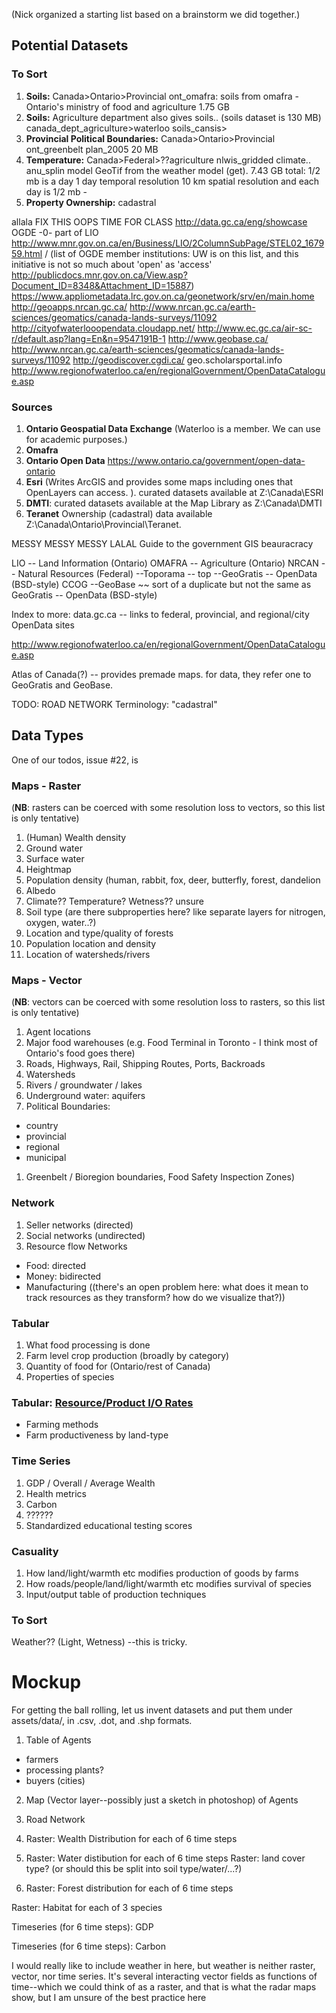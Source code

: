 (Nick organized a starting list based on a brainstorm we did together.)

## Potential Datasets

### To Sort

1. **Soils:** Canada>Ontario>Provincial ont_omafra: soils from omafra - Ontario's ministry of food and agriculture 1.75 GB
1. **Soils:** Agriculture department also gives soils.. (soils dataset is 130 MB) 
canada_dept_agriculture>waterloo soils_cansis>
1. **Provincial Political Boundaries:** Canada>Ontario>Provincial ont_greenbelt plan_2005 20 MB
1. **Temperature:** Canada>Federal>??agriculture nlwis_gridded climate.. anu_splin model GeoTif from the weather model (get). 7.43 GB total: 1/2 mb is a day 1 day temporal resolution 10 km spatial resolution and each day is 1/2 mb - 
1. **Property Ownership:** cadastral

allala FIX THIS OOPS TIME FOR CLASS 
http://data.gc.ca/eng/showcase
OGDE -0- part of LIO
  http://www.mnr.gov.on.ca/en/Business/LIO/2ColumnSubPage/STEL02_167959.html / (list of OGDE member institutions: UW is on this list, and this initiative is not so much about 'open' as 'access' http://publicdocs.mnr.gov.on.ca/View.asp?Document_ID=8348&Attachment_ID=15887) 
  https://www.appliometadata.lrc.gov.on.ca/geonetwork/srv/en/main.home
http://geoapps.nrcan.gc.ca/
http://www.nrcan.gc.ca/earth-sciences/geomatics/canada-lands-surveys/11092
http://cityofwaterlooopendata.cloudapp.net/
http://www.ec.gc.ca/air-sc-r/default.asp?lang=En&n=9547191B-1
http://www.geobase.ca/
http://www.nrcan.gc.ca/earth-sciences/geomatics/canada-lands-surveys/11092
http://geodiscover.cgdi.ca/
geo.scholarsportal.info
http://www.regionofwaterloo.ca/en/regionalGovernment/OpenDataCatalogue.asp


### Sources
1. **Ontario Geospatial Data Exchange** (Waterloo is a member. We can use for academic purposes.)
1. **Omafra**
1. **Ontario Open Data** https://www.ontario.ca/government/open-data-ontario
1. **Esri** (Writes ArcGIS and provides some maps including ones that OpenLayers can access. ). curated datasets available at Z:\Canada\ESRI 
1. **DMTI**: curated datasets available at the Map Library as Z:\Canada\DMTI
1. **Teranet** Ownership (cadastral) data available Z:\Canada\Ontario\Provincial\Teranet.

MESSY MESSY MESSY LALAL
Guide to the government GIS beauracracy

LIO    -- Land Information (Ontario)
OMAFRA -- Agriculture (Ontario)
NRCAN  -- Natural Resources (Federal)
 --Toporama  -- top
 --GeoGratis -- OpenData (BSD-style)
CCOG
 --GeoBase ~~ sort of a duplicate but not the same as GeoGratis -- OpenData (BSD-style)

Index to more:
 data.gc.ca -- links to federal, provincial, and regional/city OpenData sites

http://www.regionofwaterloo.ca/en/regionalGovernment/OpenDataCatalogue.asp

Atlas of Canada(?)
 -- provides premade maps. for data, they refer one to GeoGratis and GeoBase.


TODO: ROAD NETWORK
Terminology: "cadastral"

## Data Types

One of our todos, issue #22, is 

### Maps - Raster
(**NB**: rasters can be coerced with some resolution loss to vectors, so this list is only tentative)

1. (Human) Wealth density
1. Ground water
1. Surface water
1. Heightmap
1. Population density (human, rabbit, fox, deer, butterfly, forest, dandelion
1. Albedo
1. Climate?? Temperature? Wetness?? unsure
1. Soil type (are there subproperties here? like separate layers for nitrogen, oxygen, water..?)
1. Location and type/quality of forests
1. Population location and density
1. Location of watersheds/rivers

  
### Maps - Vector
(**NB**: vectors can be coerced with some resolution loss to rasters, so this list is only tentative)

1. Agent locations
1. Major food warehouses (e.g. Food Terminal in Toronto - I think most of Ontario's food goes there)
1. Roads, Highways, Rail, Shipping Routes, Ports, Backroads
1. Watersheds
1. Rivers / groundwater / lakes
1. Underground water: aquifers
1. Political Boundaries:
  * country
  * provincial
  * regional
  * municipal
1. Greenbelt / Bioregion boundaries, Food Safety Inspection Zones)

### Network
1.  Seller networks (directed)
1.  Social networks (undirected)
1.  Resource flow Networks
  - Food: directed
  - Money: bidirected
  - Manufacturing ((there's an open problem here: what does it mean to track resources as they transform? how do we visualize that?))
 
### Tabular
1. What food processing is done 
1. Farm level crop production (broadly by category)
1. Quantity of food for (Ontario/rest of Canada)
1. Properties of species

### Tabular: [Resource/Product I/O Rates](https://en.wikipedia.org/wiki/Input-output_model)
* Farming methods
* Farm productiveness by land-type

### Time Series
1.  GDP / Overall / Average Wealth
1. Health metrics
1. Carbon
1. ??????
1. Standardized educational testing scores

### Casuality
1. How land/light/warmth etc modifies production of goods by farms
1. How roads/people/land/light/warmth etc modifies survival of species
1. Input/output table of production techniques

### To Sort
Weather?? (Light, Wetness)
  --this is tricky.


# Mockup
For getting the ball rolling, let us invent datasets and put them under assets/data/, in .csv, .dot, and .shp formats.

1) Table of Agents
 - farmers
 - processing plants?
 - buyers (cities)
2) Map (Vector layer--possibly just a sketch in photoshop) of Agents
3) Road Network
4) Raster: Wealth Distribution for each of 6 time steps
5) Raster: Water distibution for each of 6 time steps
Raster: land cover type? (or should this be split into soil type/water/...?)

6) Raster: Forest distribution for each of 6 time steps

Raster: Habitat for each of 3 species

Timeseries (for 6 time steps): GDP

Timeseries (for 6 time steps): Carbon

I would really like to include weather in here, but weather is neither raster, vector, nor time series. It's several interacting vector fields as functions of time--which we could think of as a raster, and that is what the radar maps show, but I am unsure of the best practice here
